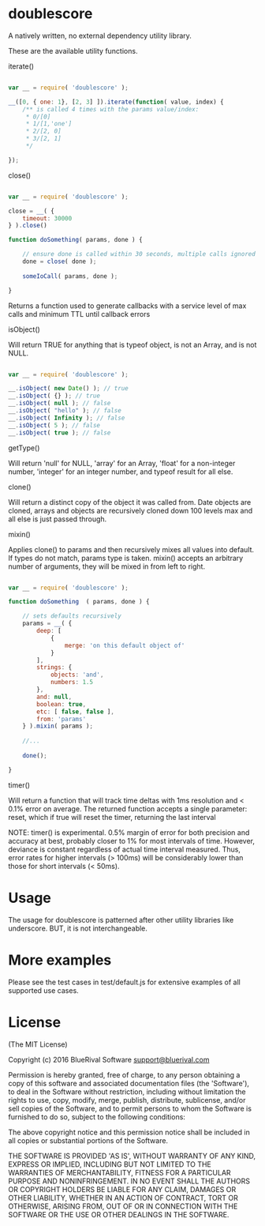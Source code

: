 doublescore
====================

A natively written, no external dependency utility library.


These are the available utility functions.


iterate()

```javascript

var __ = require( 'doublescore' );

__([0, { one: 1}, [2, 3] ]).iterate(function( value, index) {
	/** is called 4 times with the params value/index:
	 * 0/[0]
	 * 1/[1,'one']
	 * 2/[2, 0]
	 * 3/[2, 1]
	 */

});

```


close() 

```javascript

var __ = require( 'doublescore' );

close = __( {
	timeout: 30000
} ).close()

function doSomething( params, done ) {

	// ensure done is called within 30 seconds, multiple calls ignored
	done = close( done );
	
	someIoCall( params, done );

}
```

Returns a function used to generate callbacks with a service level of max calls and minimum TTL until callback errors


isObject() 

Will return TRUE for anything that is typeof object, is not an Array, and is not NULL.

```javascript

var __ = require( 'doublescore' );

__.isObject( new Date() ); // true
__.isObject( {} ); // true
__.isObject( null ); // false
__.isObject( "hello" ); // false
__.isObject( Infinity ); // false
__.isObject( 5 ); // false
__.isObject( true ); // false

```


getType() 

Will return 'null' for NULL, 'array' for an Array, 'float' for a non-integer number, 'integer' for an integer number, and typeof result for all else.


clone() 

Will return a distinct copy of the object it was called from. Date objects are cloned, arrays and objects are recursively cloned down 100 levels max and all else is just passed through.


mixin() 

Applies clone() to params and then recursively mixes all values into default. If types do not match, params type is taken. mixin() accepts an arbitrary number of arguments, they will be mixed in from left to right.

```javascript

var __ = require( 'doublescore' );

function doSomething  ( params, done ) {

    // sets defaults recursively
	params = __( {
		deep: [
			{
				merge: 'on this default object of'
			}
		],
		strings: {
			objects: 'and',
			numbers: 1.5
		},
		and: null,
		boolean: true,
		etc: [ false, false ],
		from: 'params'
	} ).mixin( params );
	
	//... 
	
	done();

}
```

timer() 

Will return a function that will track time deltas with 1ms resolution and < 0.1% error on average. The returned function accepts a single parameter: reset, which if true will reset the timer, returning the last interval

NOTE: timer() is experimental. 0.5% margin of error for both precision and accuracy at best, probably closer to 1% for most intervals of time. However, deviance is constant regardless of actual time interval measured. Thus, error rates for higher intervals (> 100ms) will be considerably lower than those for short intervals (< 50ms).
 

Usage
====================

The usage for doublescore is patterned after other utility libraries like underscore. BUT, it is not interchangeable.


More examples
=============

Please see the test cases in test/default.js for extensive examples of all supported use cases.


License
====================

(The MIT License)

Copyright (c) 2016 BlueRival Software <support@bluerival.com>

Permission is hereby granted, free of charge, to any person obtaining a copy of this software and associated documentation
files (the 'Software'), to deal in the Software without restriction, including without limitation the rights to use, copy,
modify, merge, publish, distribute, sublicense, and/or sell copies of the Software, and to permit persons to whom the Software
is furnished to do so, subject to the following conditions:

The above copyright notice and this permission notice shall be included in all copies or substantial portions of the Software.

THE SOFTWARE IS PROVIDED 'AS IS', WITHOUT WARRANTY OF ANY KIND, EXPRESS OR IMPLIED, INCLUDING BUT NOT LIMITED TO THE WARRANTIES
OF MERCHANTABILITY, FITNESS FOR A PARTICULAR PURPOSE AND NONINFRINGEMENT. IN NO EVENT SHALL THE AUTHORS OR COPYRIGHT HOLDERS
BE LIABLE FOR ANY CLAIM, DAMAGES OR OTHER LIABILITY, WHETHER IN AN ACTION OF CONTRACT, TORT OR OTHERWISE, ARISING FROM,
OUT OF OR IN CONNECTION WITH THE SOFTWARE OR THE USE OR OTHER DEALINGS IN THE SOFTWARE.
